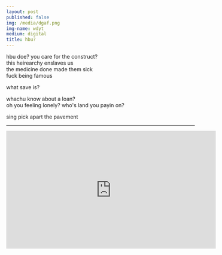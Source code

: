 ```yaml
---
layout: post
published: false
img: /media/dgaf.png
img-name: wdyt
medium: digital
title: hbu?
---
```

 
  
hbu doe? you care for the construct?  
this heirearchy enslaves us  
the medicine done made them sick  
fuck being famous  
  
what save is?  
  
whachu know about a loan?  
oh you feeling lonely?
who's land you payin on?  

sing pick apart the pavement

<hr>

<iframe width="560" height="315" src="https://www.youtube.com/embed/gsevePBq7SI" title="YouTube video player" frameborder="0" allow="accelerometer; autoplay; clipboard-write; encrypted-media; gyroscope; picture-in-picture" allowfullscreen></iframe>
